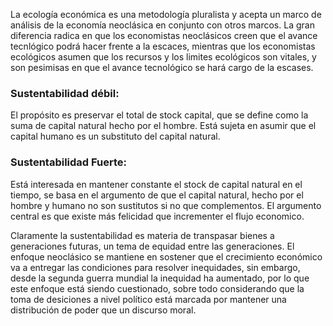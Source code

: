 La ecología económica es una metodología pluralista y acepta un marco de análisis de la economía neoclásica en conjunto con otros marcos. 
La gran diferencia radica en que los economistas neoclásicos creen que el avance tecnlógico podrá hacer frente a la escaces, mientras que los economistas ecológicos asumen que los recursos y los limites ecológicos son vitales, y son pesimisas en que el avance tecnológico se hará cargo de la escases.

### Sustentabilidad débil:
El propósito es preservar el total de stock capital, que se define como la suma de capital natural hecho por el hombre. Está sujeta en asumir que el capital humano es un substituto del capital natural.
### Sustentabilidad Fuerte:
Está interesada en mantener constante el stock de capital natural en el tiempo, se basa en el argumento de que el capital natural, hecho por el hombre y humano no son sustitutos si no que complementos.
El argumento central es que existe más felicidad que incrementer el flujo economico.

Claramente la sustentabilidad es materia de transpasar bienes a generaciones futuras, un tema de equidad entre las generaciones. El enfoque neoclásico se mantiene en sostener que el crecimiento económico va a entregar las condiciones para resolver inequidades, sin embargo, desde la segunda guerra mundial la inequidad ha aumentado, por lo que este enfoque está siendo cuestionado, sobre todo considerando que la toma de desiciones a nivel político está marcada por mantener una distribución de poder que un discurso moral.